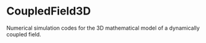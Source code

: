 # CoupledField3D
Numerical simulation codes for the 3D mathematical model of a dynamically coupled field.
